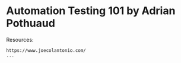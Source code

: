 # Automation Testing 101 by Adrian Pothuaud

Resources:

    https://www.joecolantonio.com/
    ...
